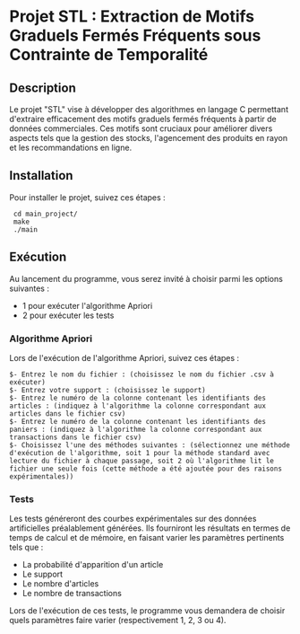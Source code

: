 
# Projet STL : Extraction de Motifs Graduels Fermés Fréquents sous Contrainte de Temporalité

## Description 
Le projet "STL" vise à développer des algorithmes en langage C permettant d'extraire efficacement des motifs graduels fermés fréquents à partir de données commerciales. Ces motifs sont cruciaux pour améliorer divers aspects tels que la gestion des stocks, l'agencement des produits en rayon et les recommandations en ligne.

## Installation 
Pour installer le projet, suivez ces étapes :
```
 cd main_project/
 make
 ./main
```

## Exécution
Au lancement du programme, vous serez invité à choisir parmi les options suivantes :

- 1 pour exécuter l'algorithme Apriori
- 2 pour exécuter les tests

### Algorithme Apriori 
Lors de l'exécution de l'algorithme Apriori, suivez ces étapes :
```
$- Entrez le nom du fichier : (choisissez le nom du fichier .csv à exécuter)
$- Entrez votre support : (choisissez le support)
$- Entrez le numéro de la colonne contenant les identifiants des articles : (indiquez à l'algorithme la colonne correspondant aux articles dans le fichier csv)
$- Entrez le numéro de la colonne contenant les identifiants des paniers : (indiquez à l'algorithme la colonne correspondant aux transactions dans le fichier csv)
$- Choisissez l'une des méthodes suivantes : (sélectionnez une méthode d'exécution de l'algorithme, soit 1 pour la méthode standard avec lecture du fichier à chaque passage, soit 2 où l'algorithme lit le fichier une seule fois (cette méthode a été ajoutée pour des raisons expérimentales))
```
### Tests
Les tests généreront des courbes expérimentales sur des données artificielles préalablement générées. Ils fourniront les résultats en termes de temps de calcul et de mémoire, en faisant varier les paramètres pertinents tels que :

- La probabilité d'apparition d'un article
- Le support
- Le nombre d'articles
- Le nombre de transactions

Lors de l'exécution de ces tests, le programme vous demandera de choisir quels paramètres faire varier (respectivement 1, 2, 3 ou 4).

